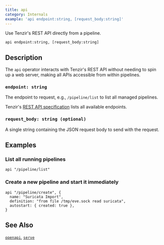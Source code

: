 ```yaml
---
title: api
category: Internals
example: 'api endpoint:string, [request_body:string]'
---
```



Use Tenzir's REST API directly from a pipeline.

```tql
api endpoint:string, [request_body:string]
```

## Description

The `api` operator interacts with Tenzir's REST API without needing to spin up a
web server, making all APIs accessible from within pipelines.

### `endpoint: string`

The endpoint to request, e.g., `/pipeline/list` to list all managed pipelines.

Tenzir's [REST API specification](/api) lists all available endpoints.

### `request_body: string (optional)`

A single string containing the JSON request body to send with the request.

## Examples

### List all running pipelines

```tql
api "/pipeline/list"
```

### Create a new pipeline and start it immediately

```tql
api "/pipeline/create", {
  name: "Suricata Import",
  definition: "from file /tmp/eve.sock read suricata",
  autostart: { created: true },
}
```

## See Also

[`openapi`](/reference/operators/openapi),
[`serve`](/reference/operators/serve)
